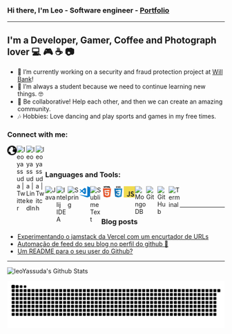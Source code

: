 ### Hi there, I'm Leo - Software engineer - [Portfolio][website]

---

## I'm a Developer, Gamer, Coffee and Photograph lover 💻 🎮 ☕ 📷

- 🔭 I’m currently working on a security and fraud protection project at [Will Bank][company]!
- 🌱 I’m always a student because we need to continue learning new things. 🤓
- 👯 Be collaborative! Help each other, and then we can create an amazing community.
- 🎶 Hobbies: Love dancing and play sports and games in my free times.

### Connect with me:

[<img align="left" alt="leoyas.netlify.app" width="22px" src="https://raw.githubusercontent.com/iconic/open-iconic/master/svg/globe.svg" />][website]
[<img align="left" alt="leo yassuda | Twitter" width="22px" src="https://cdn.jsdelivr.net/npm/simple-icons@v3/icons/twitter.svg" />][twitter]
[<img align="left" alt="leo yassuda | LinkedIn" width="22px" src="https://cdn.jsdelivr.net/npm/simple-icons@v3/icons/linkedin.svg" />][linkedin]
[<img align="left" alt="leo yassuda | Twitch" width="22px" src="https://cdn.jsdelivr.net/npm/simple-icons@3.4.0/icons/twitch.svg" />][twitch]

<br />
<br />

### Languages and Tools:

<img align="left" alt="Java" width="26px" src="https://img.icons8.com/color/48/000000/java-coffee-cup-logo.png" />
<img align="left" alt="Intellij IDEA" width="26px" src="https://img.icons8.com/color/48/000000/intellij-idea.png" />
<img align="left" alt="Spring" width="26px" src="https://img.icons8.com/color/48/000000/spring-logo.png" />
<img align="left" alt="Visual Studio Code" width="26px" src="https://raw.githubusercontent.com/github/explore/80688e429a7d4ef2fca1e82350fe8e3517d3494d/topics/visual-studio-code/visual-studio-code.png" />
<img align="left" alt="SublimeText" width="26px" src="https://img.icons8.com/color/48/000000/sublime-text.png" />
<img align="left" alt="HTML5" width="26px" src="https://raw.githubusercontent.com/github/explore/80688e429a7d4ef2fca1e82350fe8e3517d3494d/topics/html/html.png" />
<img align="left" alt="CSS3" width="26px" src="https://raw.githubusercontent.com/github/explore/80688e429a7d4ef2fca1e82350fe8e3517d3494d/topics/css/css.png" />
<img align="left" alt="JavaScript" width="26px" src="https://raw.githubusercontent.com/github/explore/80688e429a7d4ef2fca1e82350fe8e3517d3494d/topics/javascript/javascript.png" />
<img align="left" alt="MongoDB" width="26px" src="https://img.icons8.com/color/48/000000/mongodb.png" />
<img align="left" alt="Git" width="26px" src="https://img.icons8.com/color/48/000000/git.png" />
<img align="left" alt="GitHub" width="26px" src="https://img.icons8.com/color/48/000000/github--v1.png" />
<img align="left" alt="Terminal" width="26px" src="https://img.icons8.com/color/48/000000/console.png" />

<br />
<br />

---

### Blog posts

<!-- BLOG-POST-LIST:START -->
- [Experimentando o jamstack da Vercel com um encurtador de URLs](https://dev.to/leoyassuda/experimentando-o-jamstack-da-vercel-com-um-encurtador-de-urls-2be6)
- [Automação de feed do seu blog no perfil do github 🤖](https://dev.to/leoyassuda/automacao-de-feed-do-seu-blog-no-perfil-do-github-41g0)
- [Um README para o seu user do Github?](https://dev.to/leoyassuda/um-readme-para-o-seu-user-do-github-27pf)
<!-- BLOG-POST-LIST:END -->

---

<img align="left" alt="leoYassuda's Github Stats" src="https://github-readme-stats.vercel.app/api?username=leoyassuda&show_icons=true&hide_border=true&theme=tokyonight" />

[website]: https://www.leoyas.com/
[twitter]: https://twitter.com/leo_yassuda
[linkedin]: https://www.linkedin.com/in/leonardo-yassuda/
[twitch]: https://www.twitch.tv/leo_yassuda
[company]: https://www.willbank.com.br/

<br />

![Snake animation](https://github.com/leoyassuda/leoyassuda/blob/output/github-contribution-grid-snake.svg)
